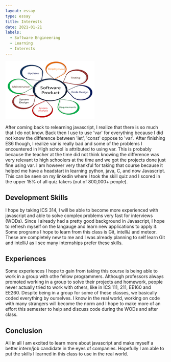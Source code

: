 ```yaml
---
layout: essay
type: essay
title: Interests
date: 2021-01-21
labels:
  - Software Engineering
  - Learning
  - Interests
---
```

<img class="ui medium left floated image" src="../images/software.png">

After coming back to relearning javascript, I realize that there is so much that I do not know. Back then I use to use 'var' for everything because I did not know the difference between 'let', 'const' oppose to 'var'. After finishing ES6 though, I realize var is really bad and some of the problems I encountered in High school is attributed to using var. This is probably because the teacher at the time did not think knowing the difference was very relevant to high schoolers at the time and we got the projects done just fine using var. I am however very thankful for taking that course because it helped me have a headstart in learning python, java, C, and now Javascript. This can be seen on my linkedin where I took the skill quiz and I scored in the upper 15% of all quiz takers (out of 800,000+ people). 

## Development Skills
I hope by taking ICS 314, I will be able to become more experienced with javascript and able to solve complex problems very fast for interviews (WODs). Since I already had a pretty good background in Javascript, I hope to refresh myself on the langauge and learn new applications to apply it. Some programs I hope to learn from this class is Git, intelliJ and meteor. These are completely new to me and I was already planning to self learn Git and intelliJ as I see many internships prefer these skills.

## Experiences
Some experiences I hope to gain from taking this course is being able to work in a group with othe fellow programmers. Although professors always promoted working in a group to solve their projects and homework, people never actually tried to work with others, like in ICS 111, 211, EE160 and EE260. Despite being in a group for some of these classes, we basically coded everything by ourselves. I know in the real world, working on code with many strangers will become the norm and I hope to make more of an effort this semester to help and discuss code during the WODs and after class.

## Conclusion
All in all I am excited to learn more about javascript and make myself a better intern/job candidate in the eyes of companies. Hopefully I am able to put the skills I learned in this class to use in the real world. 
